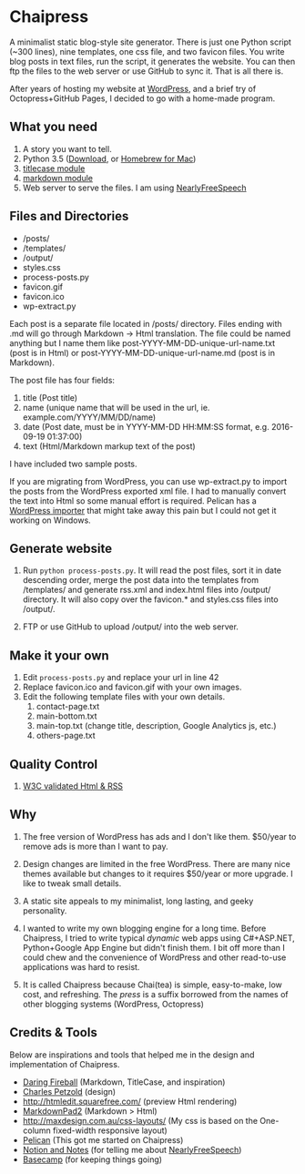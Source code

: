 # Chaipress
A minimalist static blog-style site generator. There is just one Python script (~300 lines), nine templates, one css file, and two favicon files. You write blog posts in text files, run the script, it generates the website. You can then ftp the files to the web server or use GitHub to sync it. That is all there is.

After years of hosting my website at [WordPress](http://wordpress.com), and a brief try of Octopress+GitHub Pages, I decided to go with a home-made program. 

## What you need
1. A story you want to tell.
2. Python 3.5 ([Download](https://www.python.org/downloads/), or [Homebrew for Mac](http://brew.sh))
3. [titlecase module](https://pypi.python.org/pypi/titlecase)
4. [markdown module](https://pypi.python.org/pypi/Markdown)
5. Web server to serve the files. I am using [NearlyFreeSpeech](https://www.nearlyfreespeech.net)

## Files and Directories
* /posts/
* /templates/
* /output/
* styles.css
* process-posts.py
* favicon.gif
* favicon.ico
* wp-extract.py

Each post is a separate file located in /posts/ directory. Files ending with .md will go through Markdown -> Html translation. The file could be named anything but I name them like post-YYYY-MM-DD-unique-url-name.txt (post is in Html) or post-YYYY-MM-DD-unique-url-name.md (post is in Markdown).

The post file has four fields:

1. title (Post title)
2. name (unique name that will be used in the url, ie. example.com/YYYY/MM/DD/name)
3. date (Post date, must be in YYYY-MM-DD HH:MM:SS format, e.g. 2016-09-19 01:37:00)
4. text (Html/Markdown markup text of the post)

I have included two sample posts.

If you are migrating from WordPress, you can use wp-extract.py to import the posts from the WordPress exported xml file. I had to manually convert the text into Html so some manual effort is required. Pelican has a [WordPress importer](http://pelican.readthedocs.io/en/3.6.3/importer.html) that might take away this pain but I could not get it working on Windows.

## Generate website
1. Run `python process-posts.py`. It will read the post files, sort it in date descending order, merge the post data into the templates from /templates/ and generate rss.xml and index.html files into /output/ directory. It will also copy over the favicon.* and styles.css files into /output/.

2. FTP or use GitHub to upload /output/ into the web server.

## Make it your own
1. Edit `process-posts.py` and replace your url in line 42
2. Replace favicon.ico and favicon.gif with your own images.
3. Edit the following template files with your own details.
   1. contact-page.txt
   2. main-bottom.txt
   3. main-top.txt (change title, description, Google Analytics js, etc.)
   4. others-page.txt
   
## Quality Control
1. [W3C validated Html & RSS](https://validator.w3.org/unicorn/)

## Why
1. The free version of WordPress has ads and I don't like them. $50/year to remove ads is more than I want to pay.

2. Design changes are limited in the free WordPress. There are many nice themes available but changes to it requires $50/year or more upgrade. I like to tweak small details.

3. A static site appeals to my minimalist, long lasting, and geeky personality.

4. I wanted to write my own blogging engine for a long time. Before Chaipress, I tried to write typical _dynamic_ web apps using C#+ASP.NET, Python+Google App Engine but didn't finish them. I bit off more than I could chew and the convenience of WordPress and other read-to-use applications was hard to resist.

5. It is called Chaipress because Chai(tea) is simple, easy-to-make, low cost, and refreshing. The _press_ is a suffix borrowed from the names of other blogging systems (WordPress, Octopress)

## Credits & Tools
Below are inspirations and tools that helped me in the design and implementation of Chaipress.

* [Daring Fireball](http://daringfireball.net) (Markdown, TitleCase, and inspiration)
* [Charles Petzold](http://www.charlespetzold.com/blog/blog.xml) (design)
* http://htmledit.squarefree.com/ (preview Html rendering)
* [MarkdownPad2](http://www.markdownpad.com) (Markdown > Html)
* http://maxdesign.com.au/css-layouts/ (My css is based on the One-column fixed-width responsive layout)
* [Pelican](http://pelican.readthedocs.io/en/3.6.3/index.html) (This got me started on Chaipress)
* [Notion and Notes](https://www.notionsandnotes.org/tech/web-development/pelican-static-blog-setup.html) (for telling me about [NearlyFreeSpeech](https://www.nearlyfreespeech.net/))
* [Basecamp](https://basecamp.com) (for keeping things going)
